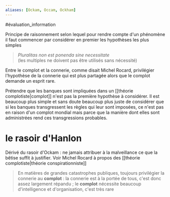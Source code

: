 ```yaml
---
aliases: [Ockam, Occam, Ockham]
---
```


#évaluation_information

Principe de raisonnement selon lequel pour rendre compte  d'un phénomène il faut commencer par considérer en premier les hypothèses les plus simples

>_Pluralitas non est ponenda sine necessitate_  
(les multiples ne doivent pas être utilisés sans nécessité)

Entre le complot et la connerie, comme disait Michel Rocard, privilégier l'hypothèse de la connerie qui est plus partagée alors que le complot demande un esprit rare. 

Prétendre que les banques sont impliquées dans un [[théorie complotiste|complot]] n'est pas la première hypothèse à considérer. Il est beaucoup plus simple et sans doute beaucoup plus juste de considérer que si les banques transgressent les règles qui leur sont imposées, ce n'est pas en raison d'un complot mondial mais parce que la manière dont elles sont administrées rend ces transgressions probables.

# le rasoir d'Hanlon

Dérivé du rasoir d'Ockam : ne jamais attribuer à la malveillance ce que la bêtise suffit à justifier. 
Voir Michel Rocard à propos des [[théorie complotiste|théorie conspirationniste]]

> En matières de grandes catastrophes publiques, toujours privilégier la connerie au **complot** : la connerie est à la portée de tous, c'est donc assez largement répandu ; le **complot** nécessite beaucoup d'intelligence et d'organisation, c'est très rare

